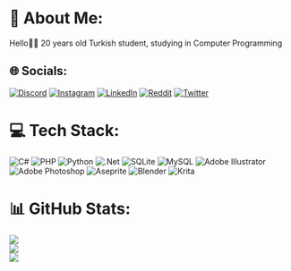 # 💫 About Me:
Hello👋🏻
20 years old Turkish student, studying in Computer Programming


## 🌐 Socials:
[![Discord](https://img.shields.io/badge/Discord-%237289DA.svg?logo=discord&logoColor=white)](https://discord.gg/https://discord.gg/JrFfxDSs) [![Instagram](https://img.shields.io/badge/Instagram-%23E4405F.svg?logo=Instagram&logoColor=white)](https://instagram.com/aaaa) [![LinkedIn](https://img.shields.io/badge/LinkedIn-%230077B5.svg?logo=linkedin&logoColor=white)](https://linkedin.com/in/aaaaaa) [![Reddit](https://img.shields.io/badge/Reddit-%23FF4500.svg?logo=Reddit&logoColor=white)](https://reddit.com/user/aaaaa) [![Twitter](https://img.shields.io/badge/Twitter-%231DA1F2.svg?logo=Twitter&logoColor=white)](https://twitter.com/aaaa) 

# 💻 Tech Stack:
![C#](https://img.shields.io/badge/c%23-%23239120.svg?style=for-the-badge&logo=c-sharp&logoColor=white) ![PHP](https://img.shields.io/badge/php-%23777BB4.svg?style=for-the-badge&logo=php&logoColor=white) ![Python](https://img.shields.io/badge/python-3670A0?style=for-the-badge&logo=python&logoColor=ffdd54) ![.Net](https://img.shields.io/badge/.NET-5C2D91?style=for-the-badge&logo=.net&logoColor=white) ![SQLite](https://img.shields.io/badge/sqlite-%2307405e.svg?style=for-the-badge&logo=sqlite&logoColor=white) ![MySQL](https://img.shields.io/badge/mysql-%2300f.svg?style=for-the-badge&logo=mysql&logoColor=white) ![Adobe Illustrator](https://img.shields.io/badge/adobeillustrator-%23FF9A00.svg?style=for-the-badge&logo=adobeillustrator&logoColor=white) ![Adobe Photoshop](https://img.shields.io/badge/adobephotoshop-%2331A8FF.svg?style=for-the-badge&logo=adobephotoshop&logoColor=white) ![Aseprite](https://img.shields.io/badge/Aseprite-FFFFFF?style=for-the-badge&logo=Aseprite&logoColor=#7D929E) ![Blender](https://img.shields.io/badge/blender-%23F5792A.svg?style=for-the-badge&logo=blender&logoColor=white) ![Krita](https://img.shields.io/badge/Krita-203759?style=for-the-badge&logo=krita&logoColor=EEF37B)
# 📊 GitHub Stats:
![](https://github-readme-stats.vercel.app/api?username=zFhresh&theme=gotham&hide_border=true&include_all_commits=false&count_private=false)<br/>
![](https://github-readme-streak-stats.herokuapp.com/?user=zFhresh&theme=gotham&hide_border=true)<br/>
![](https://github-readme-stats.vercel.app/api/top-langs/?username=zFhresh&theme=gotham&hide_border=true&include_all_commits=false&count_private=false&layout=compact)


